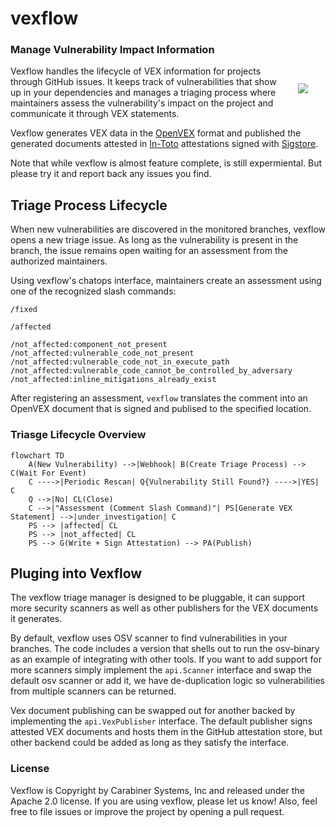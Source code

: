 # vexflow

### Manage Vulnerability Impact Information

<img src="https://avatars.githubusercontent.com/u/121361164?s=200&v=4" style="float:right; margin: 2em;">

Vexflow handles the lifecycle of VEX information for projects through GitHub 
issues. It keeps track of vulnerabilities that show up in your dependencies
and manages a triaging process where maintainers assess the vulnerability's
impact on the project and communicate it through VEX statements.

Vexflow generates VEX data in the [OpenVEX](https://github.com/openvex) format
and published the generated documents attested in [In-Toto](https://in-toto.io/)
attestations signed with [Sigstore](https://www.sigstore.dev/).

Note that while vexflow is almost feature complete, is still expermiental. But
please try it and report back any issues you find.

## Triage Process Lifecycle

When new vulnerabilities are discovered in the monitored branches,
vexflow opens a new triage issue. As long as the vulnerability is
present in the branch, the issue remains open waiting for an assessment
from the authorized maintainers.

Using vexflow's chatops interface, maintainers create an assessment using one
of the recognized slash commands:

```
/fixed

/affected

/not_affected:component_not_present
/not_affected:vulnerable_code_not_present
/not_affected:vulnerable_code_not_in_execute_path
/not_affected:vulnerable_code_cannot_be_controlled_by_adversary
/not_affected:inline_mitigations_already_exist
```

After registering an assessment, `vexflow` translates the comment into an
OpenVEX document that is signed and publised to the specified location.

### Triasge Lifecycle Overview

```mermaid
flowchart TD
    A(New Vulnerability) -->|Webhook| B(Create Triage Process) --> C(Wait For Event)
    C ---->|Periodic Rescan| Q{Vulnerability Still Found?} ---->|YES| C
    Q -->|No| CL(Close)
    C -->|"Assessment (Comment Slash Command)"| PS[Generate VEX Statement] -->|under_investigation| C
    PS --> |affected| CL
    PS --> |not_affected| CL
    PS --> G(Write + Sign Attestation) --> PA(Publish)
```

## Pluging into Vexflow

The vexflow triage manager is designed to be pluggable, it can support more
security scanners as well as other publishers for the VEX documents it generates.

By default, vexflow uses OSV scanner to find vulnerabilities in your branches.
The code includes a version that shells out to run the osv-binary as an example
of integrating with other tools. If you want to add support for more scanners
simply implement the `api.Scanner` interface and swap the default osv scanner or
add it, we have de-duplication logic so vulnerabilities from multiple scanners
can be returned.

Vex document publishing can be swapped out for another backed by implementing the
`api.VexPublisher` interface. The default publisher signs attested VEX documents
and hosts them in the GitHub attestation store, but other backend could be
added as long as they satisfy the interface.

### License

Vexflow is Copyright by Carabiner Systems, Inc and released under the Apache 2.0
license. If you are using vexflow, please let us know! Also, feel free to file
issues or improve the project by opening a pull request.



